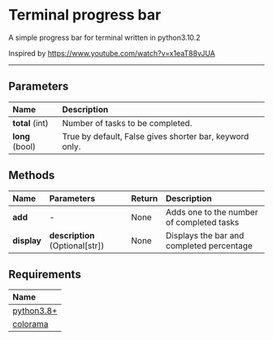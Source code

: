 # Terminal progress bar
A simple progress bar for terminal written in python3.10.2

Inspired by https://www.youtube.com/watch?v=x1eaT88vJUA
***
## Parameters
| Name | Description |
| :--- | :--- |
| __total__ (int) | Number of tasks to be completed. |
| __long__ (bool) | True by default, False gives shorter bar, keyword only. |

## Methods
| Name | Parameters | Return | Description |
| :--- | :--- | :--- | :--- |
| __add__ | - | None | Adds one to the number of completed tasks |
| __display__ | __description__ (Optional[str]) | None | Displays the bar and completed percentage |

## Requirements
| Name |
| :-- |
| [python3.8+](https://www.python.org/) |
| [colorama](https://pypi.org/project/colorama/) |

